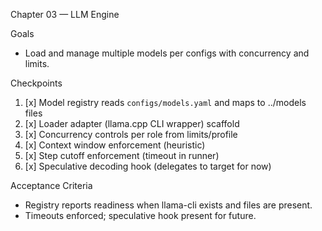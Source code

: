 Chapter 03 — LLM Engine

Goals
- Load and manage multiple models per configs with concurrency and limits.

Checkpoints
1. [x] Model registry reads `configs/models.yaml` and maps to ../models files
2. [x] Loader adapter (llama.cpp CLI wrapper) scaffold
3. [x] Concurrency controls per role from limits/profile
4. [x] Context window enforcement (heuristic)
5. [x] Step cutoff enforcement (timeout in runner)
6. [x] Speculative decoding hook (delegates to target for now)

Acceptance Criteria
- Registry reports readiness when llama-cli exists and files are present.
- Timeouts enforced; speculative hook present for future.
